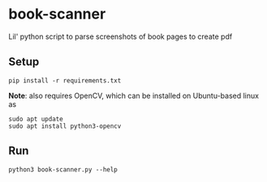 # book-scanner
Lil' python script to parse screenshots of book pages to create pdf

## Setup
```
pip install -r requirements.txt
```
**Note**: also requires OpenCV, which can be installed on Ubuntu-based linux as
```
sudo apt update
sudo apt install python3-opencv
```

## Run
```
python3 book-scanner.py --help
```